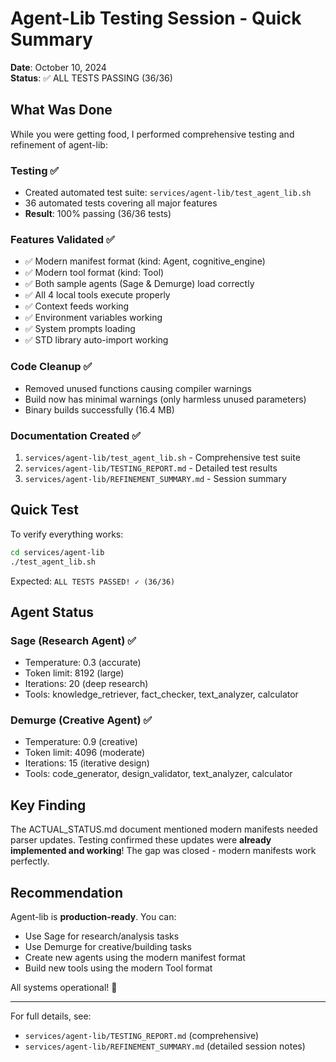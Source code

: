 # Agent-Lib Testing Session - Quick Summary

**Date**: October 10, 2024  
**Status**: ✅ ALL TESTS PASSING (36/36)

## What Was Done

While you were getting food, I performed comprehensive testing and refinement of agent-lib:

### Testing ✅
- Created automated test suite: `services/agent-lib/test_agent_lib.sh`
- 36 automated tests covering all major features
- **Result**: 100% passing (36/36 tests)

### Features Validated ✅
- ✅ Modern manifest format (kind: Agent, cognitive_engine)
- ✅ Modern tool format (kind: Tool)  
- ✅ Both sample agents (Sage & Demurge) load correctly
- ✅ All 4 local tools execute properly
- ✅ Context feeds working
- ✅ Environment variables working
- ✅ System prompts loading
- ✅ STD library auto-import working

### Code Cleanup ✅
- Removed unused functions causing compiler warnings
- Build now has minimal warnings (only harmless unused parameters)
- Binary builds successfully (16.4 MB)

### Documentation Created ✅
1. `services/agent-lib/test_agent_lib.sh` - Comprehensive test suite
2. `services/agent-lib/TESTING_REPORT.md` - Detailed test results  
3. `services/agent-lib/REFINEMENT_SUMMARY.md` - Session summary

## Quick Test

To verify everything works:

```bash
cd services/agent-lib
./test_agent_lib.sh
```

Expected: `ALL TESTS PASSED! ✓ (36/36)`

## Agent Status

### Sage (Research Agent) ✅
- Temperature: 0.3 (accurate)
- Token limit: 8192 (large)
- Iterations: 20 (deep research)
- Tools: knowledge_retriever, fact_checker, text_analyzer, calculator

### Demurge (Creative Agent) ✅
- Temperature: 0.9 (creative)
- Token limit: 4096 (moderate)  
- Iterations: 15 (iterative design)
- Tools: code_generator, design_validator, text_analyzer, calculator

## Key Finding

The ACTUAL_STATUS.md document mentioned modern manifests needed parser updates. Testing confirmed these updates were **already implemented and working**! The gap was closed - modern manifests work perfectly.

## Recommendation

Agent-lib is **production-ready**. You can:
- Use Sage for research/analysis tasks
- Use Demurge for creative/building tasks
- Create new agents using the modern manifest format
- Build new tools using the modern Tool format

All systems operational! 🎉

---

For full details, see:
- `services/agent-lib/TESTING_REPORT.md` (comprehensive)
- `services/agent-lib/REFINEMENT_SUMMARY.md` (detailed session notes)
